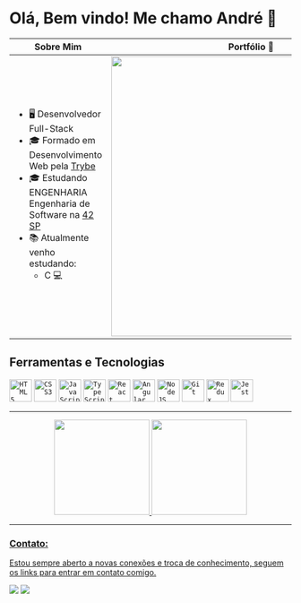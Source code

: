 <div align="left">
 <h1>Olá, Bem vindo! Me chamo André 👋</h1>

| Sobre Mim | Portfólio :rocket: |
| --- | --- |
| <ul><li>🖥️ Desenvolvedor Full-Stack</li><li>:mortar_board: Formado em Desenvolvimento Web pela [Trybe](https://www.betrybe.com/)</li><li>:mortar_board: Estudando ENGENHARIA Engenharia de Software na [42 SP](https://www.42sp.org.br/)</li><li>📚 Atualmente venho estudando:<ul><li>C :computer:</li></ul></li></ul> | [<img width="500px" src="./assets/print.gif" />](https://new-portfolio-flame-nu.vercel.app/)|

## Ferramentas e Tecnologias
<div align="left">
 <code><img width="40px" src="https://cdn.jsdelivr.net/gh/devicons/devicon/icons/html5/html5-plain-wordmark.svg" title = "HTML5"/></code> <code><img width="40px" src="https://cdn.jsdelivr.net/gh/devicons/devicon/icons/css3/css3-plain-wordmark.svg" title = "CSS3"/></code> <code><img width="40px" src="https://cdn.jsdelivr.net/gh/devicons/devicon/icons/javascript/javascript-original.svg" title = "JavaScript"/></code> <code><img width="40px" src="https://cdn.jsdelivr.net/gh/devicons/devicon/icons/typescript/typescript-original.svg" title = "TypeScript"/></code> <code><img width="40px" src="https://cdn.jsdelivr.net/gh/devicons/devicon/icons/react/react-original-wordmark.svg" title = "React"/></code> <code><img width="40px" src="https://cdn.jsdelivr.net/gh/devicons/devicon/icons/angularjs/angularjs-plain.svg" title = "Angular"/></code> <code><img width="40px" src="https://cdn.jsdelivr.net/gh/devicons/devicon/icons/nodejs/nodejs-original.svg" title = "NodeJS"/></code> <code><img width="40px" src="https://cdn.jsdelivr.net/gh/devicons/devicon/icons/git/git-plain.svg" title = "Git"/></code> <code><img width="40px" src="https://cdn.jsdelivr.net/gh/devicons/devicon/icons/redux/redux-original.svg" title = "Redux"/></code> <code><img width="40px" src="https://cdn.jsdelivr.net/gh/devicons/devicon/icons/jest/jest-plain.svg" title = "Jest"/></code>
</div>

<hr>

<div align="center">
  <a href="https://github.com/andrelucca99">
  <img height="170em" src="https://github-readme-stats.vercel.app/api?username=andrelucca99&show_icons=true&theme=tokyonight&include_all_commits=true&count_private=true"/>
  <img height="170em" src="https://github-readme-stats.vercel.app/api/top-langs/?username=andrelucca99&layout=compact&langs_count=7&theme=tokyonight"/>
</div>
  
<hr>

### Contato:
Estou sempre aberto a novas conexões e troca de conhecimento, seguem os links para entrar em contato comigo.
<div> 
  <a href="mailto:andrelucca99@gmail.com"><img src="https://img.shields.io/badge/-Gmail-%23333?style=for-the-badge&logo=gmail&logoColor=white" target="_blank"></a>
  <a href="https://www.linkedin.com/in/andr%C3%A9-lucas-41a813157/" target="_blank"><img src="https://img.shields.io/badge/-LinkedIn-%230077B5?style=for-the-badge&logo=linkedin&logoColor=white" target="_blank"></a> 
</div>
